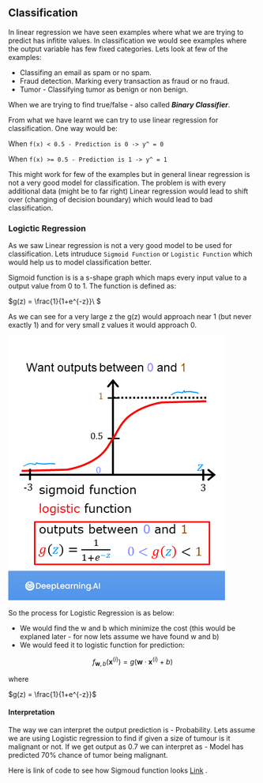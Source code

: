 ## Classification
In linear regression we have seen examples where what we are trying to predict has infitite values. In classification we would see examples where the output variable has few fixed categories. Lets look at few of the examples:

* Classifing an email as spam or no spam.
* Fraud detection. Marking every transaction as fraud or no fraud.
* Tumor - Classifying tumor as benign or non benign. 

When we are trying to find true/false - also called ***Binary Classifier***. 

From what we have learnt we can try to use linear regression for classification. One way would be:

When `f(x) < 0.5 - Prediction is 0 -> y^ = 0`

When `f(x) >= 0.5 - Prediction is 1 -> y^ = 1`

This might work for few of the examples but in general linear regression is not a very good model for classification. The problem is with every additional data (might be to far right) Linear regression would lead to shift over (changing of decision boundary) which would lead to bad classification.

### Logictic Regression
As we saw Linear regression is not a very good model to be used for classification. Lets intruduce `Sigmoid Function` or `Logistic Function` which would help us to model classification better. 

Sigmoid function is is a s-shape graph which maps every input value to a output value from 0 to 1. The function is defined as:

$g(z) = \frac{1}{1+e^{-z}}\ $

As we can see for a very large z the g(z) would approach near 1 (but never exactly 1) and for very small z values it would approach 0. 


![Sigmoid Function](images/sigmoid.png)

So the process for Logistic Regression is as below:

* We would find the w and b which minimize the cost (this would be explaned later - for now lets assume we have found w and b)
* We would feed it to logistic function for prediction:

$$ f_{\mathbf{w},b}(\mathbf{x}^{(i)}) = g(\mathbf{w} \cdot \mathbf{x}^{(i)} + b ) $$ 

  where

  $g(z) = \frac{1}{1+e^{-z}}\$


#### Interpretation
The way we can interpret the output prediction is - Probability. Lets assume we are using Logistic regression to find if given a size of tumour is it malignant or not. If we get output as 0.7 we can interpret as  - Model has predicted 70% chance of tumor being malignant. 

Here is link of code to see how Sigmoud function looks [Link](https://github.com/satishThakur/data-science/blob/main/machine-learning/classification/sigmoid_function.ipynb) .
